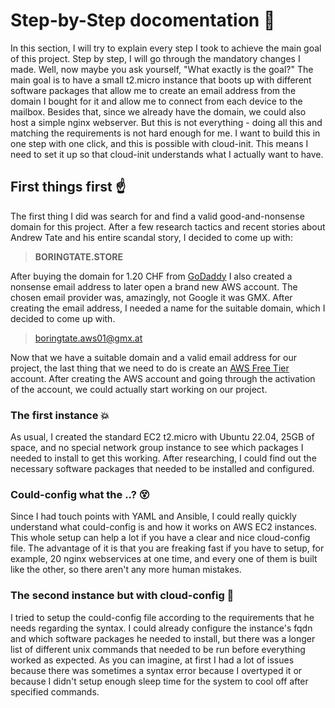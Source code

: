 # Step-by-Step docomentation :notebook:

In this section, I will try to explain every step I took to achieve the main goal of this project. Step by step, I will go through the mandatory changes I made. Well, now maybe you ask yourself, "What exactly is the goal?" The main goal is to have a small t2.micro instance that boots up with different software packages that allow me to create an email address from the domain I bought for it and allow me to connect from each device to the mailbox. Besides that, since we already have the domain, we could also host a simple nginx webserver. But this is not everything - doing all this and matching the requirements is not hard enough for me. I want to build this in one step with one click, and this is possible with cloud-init. This means I need to set it up so that cloud-init understands what I actually want to have.

## First things first :point_up:

The first thing I did was search for and find a valid good-and-nonsense domain for this project. After a few research tactics and recent stories about Andrew Tate and his entire scandal story, I decided to come up with:

>**BORINGTATE.STORE**


After buying the domain for 1.20 CHF from [GoDaddy](https://www.godaddy.com/de-ch) I also created a nonsense email address to later open a brand new AWS account. The chosen email provider was, amazingly, not Google it was GMX. After creating the email address, I needed a name for the suitable domain, which I decided to come up with.

>boringtate.aws01@gmx.at

Now that we have a suitable domain and a valid email address for our project, the last thing that we need to do is create an [AWS Free Tier](https://portal.aws.amazon.com/billing/signup#/start/email) account. After creating the AWS account and going through the activation of the account, we could actually start working on our project.


### The first instance :boom:

As usual, I created the standard EC2 t2.micro with Ubuntu 22.04, 25GB of space, and no special network group instance to see which packages I needed to install to get this working. After researching, I could find out the necessary software packages that needed to be installed and configured. 

### Could-config what the ..? :dizzy_face:

Since I had touch points with YAML and Ansible, I could really quickly understand what could-config is and how it works on AWS EC2 instances. This whole setup can help a lot if you have a clear and nice cloud-config file. The advantage of it is that you are freaking fast if you have to setup, for example, 20 nginx webservices at one time, and every one of them is built like the other, so there aren't any more human mistakes.

### The second instance but with cloud-config :poop:

I tried to setup the could-config file according to the requirements that he needs regarding the syntax. I could already configure the instance's fqdn and which software packages he needed to install, but there was a longer list of different unix commands that needed to be run before everything worked as expected. As you can imagine, at first I had a lot of issues because there was sometimes a syntax error because I overtyped it or because I didn't setup enough sleep time for the system to cool off after specified commands. 